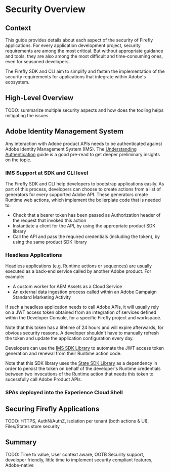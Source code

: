 # Security Overview

## Context

This guide provides details about each aspect of the security of Firefly applications. For every application development project, security requirements are among the most critical. But without appropriate guidance and tools, they are also among the most difficult and time-consuming ones, even for seasoned developers.

The Firefly SDK and CLI aim to simplify and fasten the implementation of the security requirements for applications that integrate within Adobe's ecosystem.

## High-Level Overview

TODO: summarize multiple security aspects and how does the tooling helps mitigating the issues

## Adobe Identity Management System

Any interaction with Adobe product APIs needs to be authenticated against Adobe Identity Management System (IMS).
The [Understanding Authentication](understanding_authentication.md) guide is a good pre-read to get deeper preliminary insights on the topic.

### IMS Support at SDK and CLI level

The Firefly SDK and CLI help developers to bootstrap applications easily. As part of this process, developers can choose to create actions from a list of generators for every supported Adobe API.
These generators create Runtime web actions, which implement the boilerplate code that is needed to:

- Check that a bearer token has been passed as Authorization header of the request that invoked this action
- Instantiate a client for the API, by using the appropriate product SDK library
- Call the API and pass the required credentials (including the token), by using the same product SDK library

### Headless Applications

Headless applications (e.g. Runtime actions or sequences) are usually executed as a back-end service called by another Adobe product. For example:

- A custom worker for AEM Assets as a Cloud Service
- An external data ingestion process called within an Adobe Campaign Standard Marketing Activity

If such a headless application needs to call Adobe APIs, it will usually rely on a JWT access token obtained from an integration of services defined within the Developer Console, for a specific Firefly project and workspace.

Note that this token has a lifetime of 24 hours and will expire afterwards, for obvious security reasons. A developer shouldn't have to manually refresh the token and update the application configuration every day.

Developers can use the [IMS SDK Library](https://github.com/adobe/aio-lib-ims) to automate the JWT access token generation and renewal from their Runtime action code.

Note that this SDK library uses the [State SDK Library](https://github.com/adobe/aio-lib-state) as a dependency in order to persist the token on behalf of the developer's Runtime credentials between two invocations of the Runtime action that needs this token to sucessfully call Adobe Product APIs.

### SPAs deployed into the Experience Cloud Shell

## Securing Firefly Applications

TODO: HTTPS, AuthN/AuthZ, isolation per tenant (both actions & UI), Files/States store security

## Summary

TODO: Time to value, User context aware, OOTB Security support, developer friendly, little time to implement security compliant features, Adobe-native 
